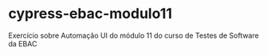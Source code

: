 # cypress-ebac-modulo11
Exercício sobre Automação UI do módulo 11 do curso de Testes de Software da EBAC
